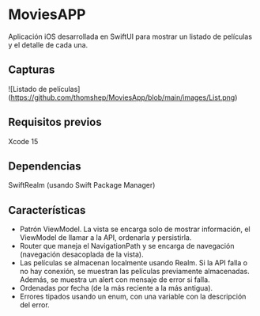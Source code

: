# MoviesAPP

Aplicación iOS desarrollada en SwiftUI para mostrar un listado de películas y el detalle de cada una.

## Capturas
![Listado de películas] (https://github.com/thomshep/MoviesApp/blob/main/images/List.png)
## Requisitos previos
Xcode 15

## Dependencias
SwiftRealm (usando Swift Package Manager)

## Características
- Patrón ViewModel. La vista se encarga solo de mostrar información, el ViewModel de llamar a la API, ordenarla y persistirla.
- Router que maneja el NavigationPath y se encarga de navegación (navegación desacoplada de la vista).
- Las películas se almacenan localmente usando Realm. Si la API falla o no hay conexión, se muestran las películas previamente almacenadas. Además, se muestra un alert con mensaje de error si falla.
- Ordenadas por fecha (de la más reciente a la más antigua).
- Errores tipados usando un enum, con una variable con la descripción del error.